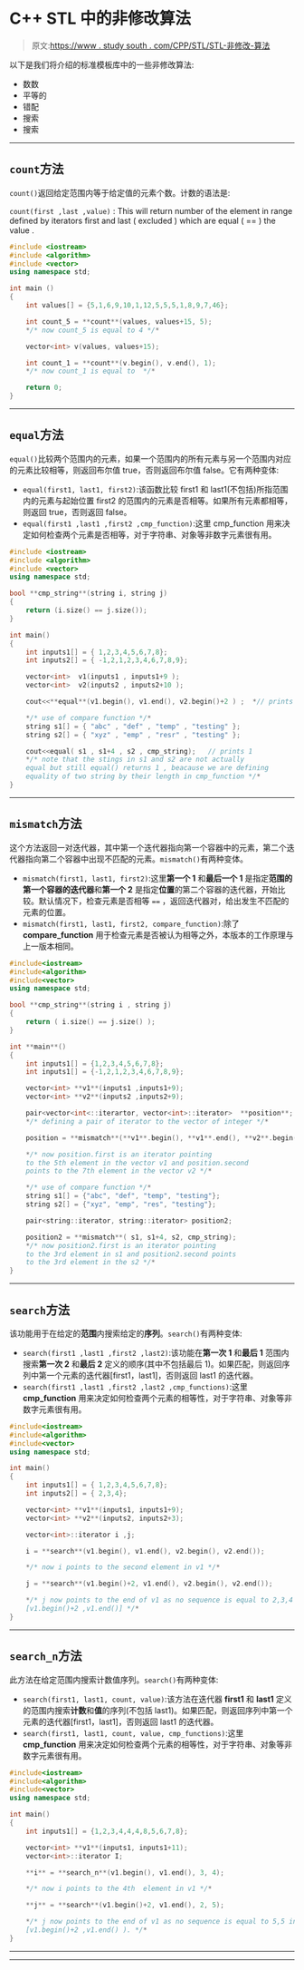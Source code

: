 # C++ STL 中的非修改算法

> 原文:[https://www . study south . com/CPP/STL/STL-非修改-算法](https://www.studytonight.com/cpp/stl/stl-non-modifying-algorithms)

以下是我们将介绍的标准模板库中的一些非修改算法:

*   数数
*   平等的
*   错配
*   搜索
*   搜索

* * *

## `count`方法

`count()`返回给定范围内等于给定值的元素个数。计数的语法是:

`count(first ,last ,value)` : This will return number of the element in range defined by iterators first and last ( excluded ) which are equal ( == ) the value .

```cpp
#include <iostream>   
#include <algorithm>
#include <vector>
using namespace std;

int main ()
{
    int values[] = {5,1,6,9,10,1,12,5,5,5,1,8,9,7,46};

    int count_5 = **count**(values, values+15, 5);
    */* now count_5 is equal to 4 */*

    vector<int> v(values, values+15);

    int count_1 = **count**(v.begin(), v.end(), 1);
    */* now count_1 is equal to  */*

    return 0;
} 
```

* * *

## `equal`方法

`equal()`比较两个范围内的元素，如果一个范围内的所有元素与另一个范围内对应的元素比较相等，则返回布尔值 true，否则返回布尔值 false。它有两种变体:

*   `equal(first1, last1, first2)`:该函数比较 first1 和 last1(不包括)所指范围内的元素与起始位置 first2 的范围内的元素是否相等。如果所有元素都相等，则返回 true，否则返回 false。
*   `equal(first1 ,last1 ,first2 ,cmp_function)`:这里 cmp_function 用来决定如何检查两个元素是否相等，对于字符串、对象等非数字元素很有用。

```cpp
#include <iostream> 
#include <algorithm>
#include <vector>      
using namespace std;

bool **cmp_string**(string i, string j)
{
    return (i.size() == j.size());
}

int main()
{
    int inputs1[] = { 1,2,3,4,5,6,7,8};
    int inputs2[] = { -1,2,1,2,3,4,6,7,8,9};

    vector<int>  v1(inputs1 , inputs1+9 );
    vector<int>  v2(inputs2 , inputs2+10 );

    cout<<**equal**(v1.begin(), v1.end(), v2.begin()+2 ) ;  *// prints 0 , boolean false*

    */* use of compare function */*
    string s1[] = { "abc" , "def" , "temp" , "testing" };
    string s2[] = { "xyz" , "emp" , "resr" , "testing" };

    cout<<equal( s1 , s1+4 , s2 , cmp_string);   // prints 1 
    */* note that the stings in s1 and s2 are not actually 
    equal but still equal() returns 1 , beacause we are defining 
    equality of two string by their length in cmp_function */*
} 
```

* * *

## `mismatch`方法

这个方法返回一对迭代器，其中第一个迭代器指向第一个容器中的元素，第二个迭代器指向第二个容器中出现不匹配的元素。`mismatch()`有两种变体。

*   `mismatch(first1, last1, first2)`:这里**第一个 1** 和**最后一个 1** 是指定**范围的第一个容器的迭代器**和**第一个 2** 是指定**位置**的第二个容器的迭代器，开始比较。默认情况下，检查元素是否相等 `==` ，返回迭代器对，给出发生不匹配的元素的位置。
*   `mismatch(first1, last1, first2, compare_function)`:除了 **compare_function** 用于检查元素是否被认为相等之外，本版本的工作原理与上一版本相同。

```cpp
#include<iostream>
#include<algorithm>
#include<vector>
using namespace std;

bool **cmp_string**(string i , string j)
{
    return ( i.size() == j.size() );
}

int **main**()
{
    int inputs1[] = {1,2,3,4,5,6,7,8};
    int inputs1[] = {-1,2,1,2,3,4,6,7,8,9};

    vector<int> **v1**(inputs1 ,inputs1+9);
    vector<int> **v2**(inputs2 ,inputs2+9);

    pair<vector<int<::iterartor, vector<int>::iterator>  **position**;
    */* defining a pair of iterator to the vector of integer */*

    position = **mismatch**(**v1**.begin(), **v1**.end(), **v2**.begin()+2) ;

    */* now position.first is an iterator pointing 
    to the 5th element in the vector v1 and position.second 
    points to the 7th element in the vector v2 */*

    */* use of compare function */*
    string s1[] = {"abc", "def", "temp", "testing"};
    string s2[] = {"xyz", "emp", "res", "testing"};

    pair<string::iterator, string::iterator> position2;

    position2 = **mismatch**( s1, s1+4, s2, cmp_string);
    */* now position2.first is an iterator pointing
    to the 3rd element in s1 and position2.second points 
    to the 3rd element in the s2 */*
} 
```

* * *

## `search`方法

该功能用于在给定的**范围**内搜索给定的**序列**。`search()`有两种变体:

*   `search(first1 ,last1 ,first2 ,last2)`:该功能在**第一次 1** 和**最后 1** 范围内搜索**第一次 2** 和**最后 2** 定义的顺序(其中不包括最后 1)。如果匹配，则返回序列中第一个元素的迭代器[first1，last1]，否则返回 last1 的迭代器。
*   `search(first1 ,last1 ,first2 ,last2 ,cmp_functions)`:这里 **cmp_function** 用来决定如何检查两个元素的相等性，对于字符串、对象等非数字元素很有用。

```cpp
#include<iostream>
#include<algorithm>
#include<vector>   
using namespace std;

int main()
{
    int inputs1[] = { 1,2,3,4,5,6,7,8};
    int inputs2[] = { 2,3,4};

    vector<int> **v1**(inputs1, inputs1+9);
    vector<int> **v2**(inputs2, inputs2+3);

    vector<int>::iterator i ,j;

    i = **search**(v1.begin(), v1.end(), v2.begin(), v2.end()); 

    */* now i points to the second element in v1 */*

    j = **search**(v1.begin()+2, v1.end(), v2.begin(), v2.end());

    */* j now points to the end of v1 as no sequence is equal to 2,3,4 in 
    [v1.begin()+2 ,v1.end()] */*
} 
```

* * *

## `search_n`方法

此方法在给定范围内搜索计数值序列。`search()`有两种变体:

*   `search(first1, last1, count, value)`:该方法在迭代器 **first1** 和 **last1** 定义的范围内搜索**计数**和**值**的序列(不包括 last1)。如果匹配，则返回序列中第一个元素的迭代器[first1，last1]，否则返回 last1 的迭代器。
*   `search(first1, last1, count, value, cmp_functions)`:这里 **cmp_function** 用来决定如何检查两个元素的相等性，对于字符串、对象等非数字元素很有用。

```cpp
#include<iostream>
#include<algorithm>
#include<vector>      
using namespace std;

int main()
{
    int inputs1[] = {1,2,3,4,4,4,8,5,6,7,8};

    vector<int> **v1**(inputs1, inputs1+11);
    vector<int>::iterator I;

    **i** = **search_n**(v1.begin(), v1.end(), 3, 4); 

    */* now i points to the 4th  element in v1 */*

    **j** = **search**(v1.begin()+2, v1.end(), 2, 5);

    */* j now points to the end of v1 as no sequence is equal to 5,5 in 
    [v1.begin()+2 ,v1.end() ). */*
} 
```

* * *

* * *
